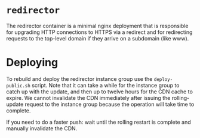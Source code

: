 # `redirector`
The redirector container is a minimal nginx deployment that is responsible for upgrading HTTP connections to HTTPS via a redirect and for redirecting requests to the top-level domain if they arrive on a subdomain (like www).

# Deploying
To rebuild and deploy the redirector instance group use the `deploy-public.sh` script.
Note that it can take a while for the instance group to catch up with the update, and then up to twelve hours for the CDN cache to expire.
We cannot invalidate the CDN immediately after issuing the rolling-update request to the instance group because the operation will take time to complete.

If you need to do a faster push: wait until the rolling restart is complete and manually invalidate the CDN.
